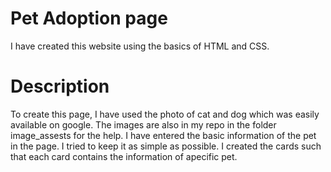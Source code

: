 # Pet Adoption page
I have created this website using the basics of HTML and CSS. 
# Description
To create this page, I have used the photo of cat and dog which was easily available on google. 
The images are also in my repo in the folder image_assests for the help. 
I have entered the basic information of the pet in the page. 
I tried to keep it as simple as possible. 
I created the cards such that each card contains the information of apecific pet.
